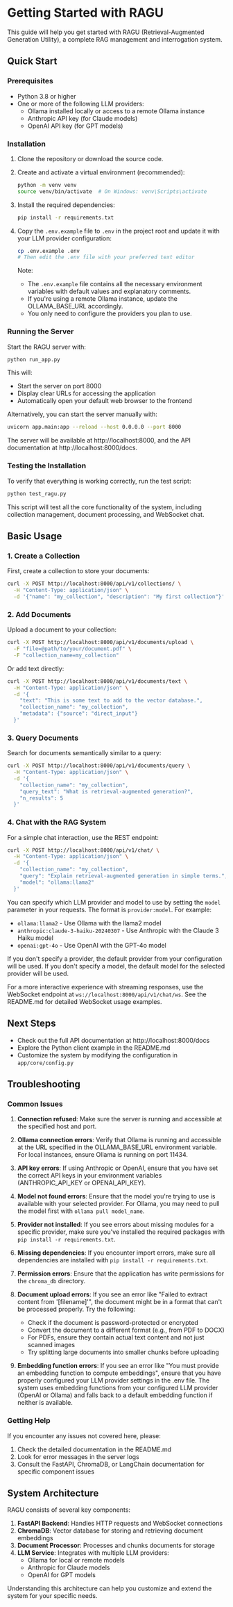 # Getting Started with RAGU

This guide will help you get started with RAGU (Retrieval-Augmented Generation Utility), a complete RAG management and interrogation system.

## Quick Start

### Prerequisites

- Python 3.8 or higher
- One or more of the following LLM providers:
  - Ollama installed locally or access to a remote Ollama instance
  - Anthropic API key (for Claude models)
  - OpenAI API key (for GPT models)

### Installation

1. Clone the repository or download the source code.

2. Create and activate a virtual environment (recommended):
   ```bash
   python -m venv venv
   source venv/bin/activate  # On Windows: venv\Scripts\activate
   ```

3. Install the required dependencies:
   ```bash
   pip install -r requirements.txt
   ```

4. Copy the `.env.example` file to `.env` in the project root and update it with your LLM provider configuration:
   ```bash
   cp .env.example .env
   # Then edit the .env file with your preferred text editor
   ```
   
   Note: 
   - The `.env.example` file contains all the necessary environment variables with default values and explanatory comments.
   - If you're using a remote Ollama instance, update the OLLAMA_BASE_URL accordingly.
   - You only need to configure the providers you plan to use.

### Running the Server

Start the RAGU server with:

```bash
python run_app.py
```

This will:
- Start the server on port 8000
- Display clear URLs for accessing the application
- Automatically open your default web browser to the frontend

Alternatively, you can start the server manually with:

```bash
uvicorn app.main:app --reload --host 0.0.0.0 --port 8000
```

The server will be available at http://localhost:8000, and the API documentation at http://localhost:8000/docs.

### Testing the Installation

To verify that everything is working correctly, run the test script:

```bash
python test_ragu.py
```

This script will test all the core functionality of the system, including collection management, document processing, and WebSocket chat.

## Basic Usage

### 1. Create a Collection

First, create a collection to store your documents:

```bash
curl -X POST http://localhost:8000/api/v1/collections/ \
  -H "Content-Type: application/json" \
  -d '{"name": "my_collection", "description": "My first collection"}'
```

### 2. Add Documents

Upload a document to your collection:

```bash
curl -X POST http://localhost:8000/api/v1/documents/upload \
  -F "file=@path/to/your/document.pdf" \
  -F "collection_name=my_collection"
```

Or add text directly:

```bash
curl -X POST http://localhost:8000/api/v1/documents/text \
  -H "Content-Type: application/json" \
  -d '{
    "text": "This is some text to add to the vector database.",
    "collection_name": "my_collection",
    "metadata": {"source": "direct_input"}
  }'
```

### 3. Query Documents

Search for documents semantically similar to a query:

```bash
curl -X POST http://localhost:8000/api/v1/documents/query \
  -H "Content-Type: application/json" \
  -d '{
    "collection_name": "my_collection",
    "query_text": "What is retrieval-augmented generation?",
    "n_results": 5
  }'
```

### 4. Chat with the RAG System

For a simple chat interaction, use the REST endpoint:

```bash
curl -X POST http://localhost:8000/api/v1/chat/ \
  -H "Content-Type: application/json" \
  -d '{
    "collection_name": "my_collection",
    "query": "Explain retrieval-augmented generation in simple terms.",
    "model": "ollama:llama2"
  }'
```

You can specify which LLM provider and model to use by setting the `model` parameter in your requests. The format is `provider:model`. For example:

- `ollama:llama2` - Use Ollama with the llama2 model
- `anthropic:claude-3-haiku-20240307` - Use Anthropic with the Claude 3 Haiku model
- `openai:gpt-4o` - Use OpenAI with the GPT-4o model

If you don't specify a provider, the default provider from your configuration will be used. If you don't specify a model, the default model for the selected provider will be used.

For a more interactive experience with streaming responses, use the WebSocket endpoint at `ws://localhost:8000/api/v1/chat/ws`. See the README.md for detailed WebSocket usage examples.

## Next Steps

- Check out the full API documentation at http://localhost:8000/docs
- Explore the Python client example in the README.md
- Customize the system by modifying the configuration in `app/core/config.py`

## Troubleshooting

### Common Issues

1. **Connection refused**: Make sure the server is running and accessible at the specified host and port.

2. **Ollama connection errors**: Verify that Ollama is running and accessible at the URL specified in the OLLAMA_BASE_URL environment variable. For local instances, ensure Ollama is running on port 11434.

3. **API key errors**: If using Anthropic or OpenAI, ensure that you have set the correct API keys in your environment variables (ANTHROPIC_API_KEY or OPENAI_API_KEY).

4. **Model not found errors**: Ensure that the model you're trying to use is available with your selected provider. For Ollama, you may need to pull the model first with `ollama pull model_name`.

5. **Provider not installed**: If you see errors about missing modules for a specific provider, make sure you've installed the required packages with `pip install -r requirements.txt`.

6. **Missing dependencies**: If you encounter import errors, make sure all dependencies are installed with `pip install -r requirements.txt`.

7. **Permission errors**: Ensure that the application has write permissions for the `chroma_db` directory.

8. **Document upload errors**: If you see an error like "Failed to extract content from '[filename]'", the document might be in a format that can't be processed properly. Try the following:
   - Check if the document is password-protected or encrypted
   - Convert the document to a different format (e.g., from PDF to DOCX)
   - For PDFs, ensure they contain actual text content and not just scanned images
   - Try splitting large documents into smaller chunks before uploading

9. **Embedding function errors**: If you see an error like "You must provide an embedding function to compute embeddings", ensure that you have properly configured your LLM provider settings in the .env file. The system uses embedding functions from your configured LLM provider (OpenAI or Ollama) and falls back to a default embedding function if neither is available.

### Getting Help

If you encounter any issues not covered here, please:

1. Check the detailed documentation in the README.md
2. Look for error messages in the server logs
3. Consult the FastAPI, ChromaDB, or LangChain documentation for specific component issues

## System Architecture

RAGU consists of several key components:

1. **FastAPI Backend**: Handles HTTP requests and WebSocket connections
2. **ChromaDB**: Vector database for storing and retrieving document embeddings
3. **Document Processor**: Processes and chunks documents for storage
4. **LLM Service**: Integrates with multiple LLM providers:
   - Ollama for local or remote models
   - Anthropic for Claude models
   - OpenAI for GPT models

Understanding this architecture can help you customize and extend the system for your specific needs.